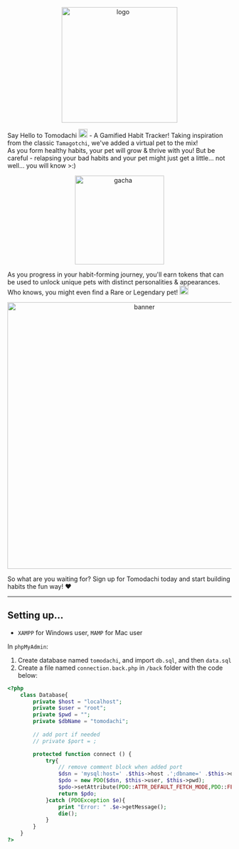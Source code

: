 <p align="center">
    <img src="https://user-images.githubusercontent.com/102596628/235108615-26007766-7d20-4882-8560-39d8d3f23bfb.png" alt="logo" width="260" />
</p>

Say Hello to Tomodachi <img src="https://user-images.githubusercontent.com/102596628/235115051-10592f22-e7ef-4555-838f-daab32995b07.png" alt="logo" width="20" /> - A Gamified Habit Tracker! Taking inspiration from the classic `Tamagotchi`, we've added a virtual pet to the mix! <br>
As you form healthy habits, your pet will grow & thrive with you! But be careful - relapsing your bad habits and your pet might just get a little... not well... you will know >:)

<p align="center">
    <img src="https://user-images.githubusercontent.com/102596628/235128413-801becbf-2750-4c1e-8cf9-4a4c11c909fd.png" alt="gacha" width="200" />
</p>

As you progress in your habit-forming journey, you'll earn tokens that can be used to unlock unique pets with distinct personalities & appearances. Who knows, you might even find a Rare or Legendary pet! <img src="https://user-images.githubusercontent.com/102596628/235132299-35a2792b-1268-40bb-8075-7ebd2351f65e.png" alt="star" width="20" />

<p align="center">
    <img src="https://user-images.githubusercontent.com/102596628/235130881-a6de0d6c-0c58-4d50-a2e4-bb9e352e6c5d.png" alt="banner" width="600" />
</p>

So what are you waiting for? Sign up for Tomodachi today and start building habits the fun way! :heart:

---

## Setting up...
- `XAMPP` for Windows user, `MAMP` for Mac user

In `phpMyAdmin`: 
1. Create database named `tomodachi`, and import `db.sql`, and then `data.sql`
2. Create a file named `connection.back.php` in `/back` folder with the code below: 

```php
<?php
    class Database{
        private $host = "localhost";
        private $user = "root";
        private $pwd = "";
        private $dbName = "tomodachi";
        
        // add port if needed
        // private $port = ;

        protected function connect () {
            try{
                // remove comment block when added port
                $dsn = 'mysql:host=' .$this->host .';dbname=' .$this->dbName /*.';port=' .$this->port*/;
                $pdo = new PDO($dsn, $this->user, $this->pwd);
                $pdo->setAttribute(PDO::ATTR_DEFAULT_FETCH_MODE,PDO::FETCH_ASSOC);
                return $pdo;
            }catch (PDOException $e){
                print "Error: " .$e->getMessage();
                die();
            }
        }
    }
?>
```
